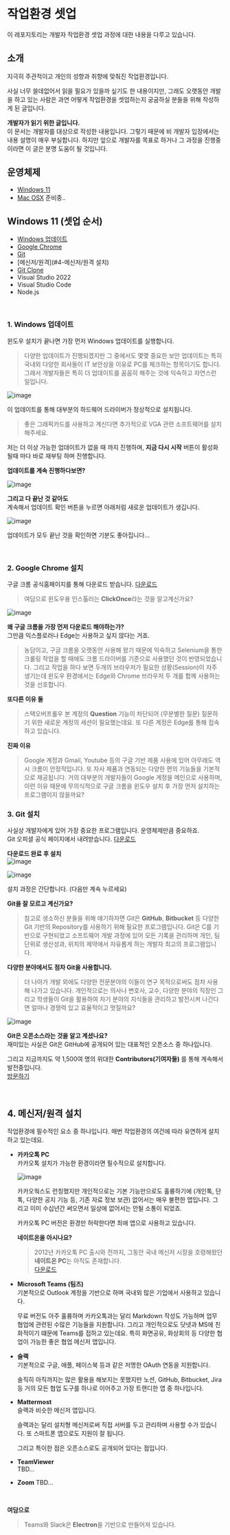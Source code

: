 # 작업환경 셋업
이 레포지토리는 개발자 작업환경 셋업 과정에 대한 내용을 다루고 있습니다.

## 소개

지극히 주관적이고 개인의 성향과 취향에 맞춰진 작업환경입니다.

사실 너무 쓸데없어서 읽을 필요가 있을까 싶기도 한 내용이지만, 그래도 오랫동안 개발을 하고 있는 사람은 과연 어떻게 작업환경을 셋업하는지 궁굼하실 분들을 위해 작성하게 된 글입니다.

**개발자가 읽기 위한 글입니다.**  
이 문서는 개발자를 대상으로 작성한 내용입니다. 그렇기 때문에 비 개발자 입장에서는 내용 설명이 매우 부실합니다. 하지만 앞으로 개발자를 목표로 하거나 그 과정을 진행중이라면 이 글은 분명 도움이 될 것입니다.

## 운영체제
- [Windows 11](#windows-11)
- [Mac OSX](#mac-osx) 준비중..

## Windows 11 (셋업 순서)
- [Windows 업데이트](#1-windows-업데이트)
- [Google Chrome](#2-google-chrome-설치)
- [Git](#3-git-설치)
- [메신저/원격](#4-메신저/원격 설치)
- [Git Clone](#4-git-clone)
- Visual Studio 2022
- Visual Studio Code
- Node.js

<br />

### 1. Windows 업데이트

윈도우 설치가 끝나면 가장 먼저 Windows 업데이트를 실행합니다.  

> 다양한 업데이트가 진행되겠지만 그 중에서도 몇몇 중요한 보안 업데이트는 특히 국내외 다양한 회사들이 IT 보안상을 이유로 PC를 체크하는 항목이기도 합니다.
그래서 개발자들은 특히 더 업데이트를 꼼꼼히 해주는 것에 익숙하고 자연스런 일입니다.

![image](https://user-images.githubusercontent.com/52397976/136691738-909d555b-5092-4893-9520-d7c1cb30bac4.png)

이 업데이트를 통해 대부분의 하드웨어 드라이버가 정상적으로 설치됩니다. 
> 좋은 그래픽카드를 사용하고 계신다면 추가적으로 VGA 관련 소프트웨어를 설치해주세요.

저는 더 이상 가능한 업데이트가 없을 때 까지 진행하며, **지금 다시 시작** 버튼이 활성화 될때 마다 바로 재부팅 하며 진행합니다. 

**업데이트를 계속 진행하다보면?**

![image](https://user-images.githubusercontent.com/52397976/136691610-34d3b4fe-b847-45ca-8929-925b9d979cf1.png)

**그리고 다 끝난 것 같아도**  
계속해서 업데이트 확인 버튼을 누르면 아래처럼 새로운 업데이트가 생깁니다.

![image](https://user-images.githubusercontent.com/52397976/136691837-21e1fe35-1134-460e-9266-0e8cbd42e4fb.png)

업데이트가 모두 끝난 것을 확인하면 기분도 좋아집니다...

<br/>

### 2. Google Chrome 설치
구글 크롬 공식홈페이지를 통해 다운로드 받습니다. [다운로드](https://www.google.com/intl/ko/chrome/)
> 여담으로 윈도우용 인스톨러는 **ClickOnce**라는 것을 알고계신가요?

![image](https://user-images.githubusercontent.com/52397976/136692287-b7902374-333b-4230-9c95-1d9a49e5d5fd.png)

**왜 구글 크롬을 가장 먼저 다운로드 해야하는가?**  
그만큼 익스플로러나 Edge는 사용하고 싶지 않다는 거죠.
> 농담이고, 구글 크롬을 오랫동안 사용해 왔기 때문에 익숙하고 Selenium을 통한 크롤링 작업을 할 때에도 크롬 드라이버를 기준으로 사용했던 것이 반영되었습니다. 그리고 작업을 하다 보면 두개의 브라우저가 필요한 상황(Session)이 자주 생기는데 윈도우 환경에서는 Edge와 Chrome 브라우저 두 개를 함께 사용하는 것을 선호합니다.

**또다른 이유 둘**

> 스택오버프롤우 본 계정의 **Question** 기능이 차단되어 (무분별한 질문) 질문하기 위한 새로운 계정의 세션이 필요했는데요. 또 다른 계정은 Edge를 통해 접속하고 있습니다.

**진짜 이유**
> Google 계정과 Gmail, Youtube 등의 구글 기반 제품 사용에 있어 아무래도 역시 크롬이 안정적입니다. 또 자사 제품과 연동되는 다양한 편의 기능들을 기본적으로 제공됩니다. 거의 대부분의 개발자들이 Google 계정을 메인으로 사용하며, 이런 이유 때문에 무의식적으로 구글 크롬을 윈도우 설치 후 가장 먼저 설치하는 프로그램이지 않을까요?

### 3. Git 설치
사실상 개발자에게 있어 가장 중요한 프로그램입니다. 운영체제만큼 중요하죠.  
Git 오피셜 공식 페이지에서 내려받습니다. [다운로드](https://git-scm.com/downloads)

**다운로드 완료 후 설치**  
![image](https://user-images.githubusercontent.com/52397976/136695021-d9cd6f30-a570-4451-9b68-081ec7d217f8.png)

![image](https://user-images.githubusercontent.com/52397976/136694930-c6ae0710-32e6-4cdb-9918-ac99ee0cd716.png)

설치 과정은 간단합니다. (다음만 계속 누르세요)

**Git을 잘 모르고 계신가요?**
> 참고로 생소하신 분들을 위해 얘기하자면 Git은 **GitHub**, **Bitbucket** 등 다양한 Git 기반의 Repository를 사용하기 위해 필요한 프로그램입니다.
> Git은 C를 기반으로 구현되었고 소프트웨어 개발 과정에 있어 모든 기록을 관리하며 개인, 팀 단위로 생산성과, 위치의 제약에서 자유롭게 하는 개발자 최고의 프로그램입니다.

**다양한 분야에서도 점차 Git을 사용합니다.**

> 더 나아가 개발 외에도 다양한 전문분야의 이들이 연구 목적으로써도 점차 사용해 나가고 있습니다. 개인적으로는 의사나 변호사, 교수, 다양한 분야의 직장인 그리고 학생들이 Git을 활용하여 자기 분야의 지식들을 관리하고 발전시켜 나간다면 얼마나 경쟁력 있고 효율적이고 멋질까요?

![image](https://user-images.githubusercontent.com/52397976/136694120-585eb5d2-ce1b-4aa3-88b4-999af0501253.png)

**Git은 오픈소스라는 것을 알고 계셨나요?**  
재미있는 사실은 Git은 GitHub에 공개되어 있는 대표적인 오픈소스 중 하나입니다.  

그리고 지금까지도 약 1,500여 명의 위대한 **Contributors(기여자들)** 를 통해 계속해서 발전중입니다.  
[방문하기](https://github.com/git/git)  

<br />

## 4. 메신저/원격 설치
작업환경에 필수적인 요소 중 하나입니다. 매번 작업환경의 여건에 따라 유연하게 설치하고 있는데요.

- **카카오톡 PC**  
  카카오톡 설치가 가능한 환경이라면 필수적으로 설치합니다.  
  
  ![image](https://user-images.githubusercontent.com/52397976/136696615-6d343344-b339-4521-9b1a-3c60db154a13.png)

  

  카카오웍스도 런칭했지만 개인적으로는 기본 기능만으로도 훌륭하기에 (개인톡, 단톡, 다양한 공지 기능 등, 기존 자료 정보 보관) 없어서는 매우 불편한 앱입니다. 그리고 이미 수십년간 써오면서 일상에 없어서는 안될 소통이 되었죠.  

  카카오톡 PC 버전은 환경만 허락한다면 최애 앱으로 사용하고 있습니다.
   
   
  **네이트온을 아시나요?**
  > 2012년 카카오톡 PC 출시와 전까지, 그동안 국내 메신저 시장을 호령해왔던 **네이트온 PC**는 아직도 존재합니다.   
  > [다운로드](https://nateonweb.nate.com/)
   
- **Microsoft Teams (팀즈)**  
  기본적으로 Outlook 계정을 기반으로 하며 국내외 많은 기업에서 사용하고 있습니다.  

  무료 버전도 아주 훌륭하며 카카오톡과는 달리 Markdown 작성도 가능하며 업무 협업에 관련된 수많은 기능들을 지원합니다. 그리고 개인적으로도 닷넷과 MS에 친화적이기 떄문에 Teams를 접하고 있는데요. 특히 화면공유, 화상회의 등 다양한 협업이 가능한 좋은 협업 메신저 앱입니다.

- **슬랙**  
  기본적으로 구글, 애플, 페이스북 등과 같은 저명한 OAuth 연동을 지원합니다. 
  
  솔직히 아직까지는 많은 활용을 해보지는 못했지만 노션, GitHub, Bitbucket, Jira 등 거의 모든 협업 도구를 하나로 이어주고 가장 트랜디한 앱 중 하나입니다.
  
- **Mattermost**  
  슬랙과 비슷한 메신저 앱입니다. 
  
  슬랙과는 달리 설치형 메신저로써 직접 서버를 두고 관리하며 사용할 수가 있습니다. 또 스마트폰 앱으로도 지원이 잘 됩니다.
  
  그리고 특이한 점은 오픈소스로도 공개되어 있다는 점입니다.
  
- **TeamViewer**  
  TBD...
  
- **Zoom**
  TBD...
  
<br />

**여담으로**   
> Teams와 Slack은 **Electron**을 기반으로 만들어져 있습니다.
